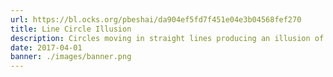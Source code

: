 ```yaml
---
url: https://bl.ocks.org/pbeshai/da904ef5fd7f451e04e3b04568fef270
title: Line Circle Illusion
description: Circles moving in straight lines producing an illusion of a larger circle rotating. Uses canvas and d3.
date: 2017-04-01
banner: ./images/banner.png
---
```

